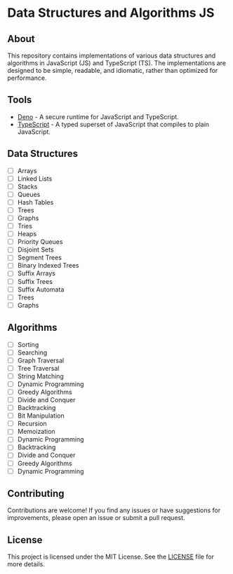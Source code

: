 # Data Structures and Algorithms JS

## About

This repository contains implementations of various data structures and algorithms in JavaScript (JS) and TypeScript (TS). The implementations are designed to be simple, readable, and idiomatic, rather than optimized for performance.

## Tools

- [Deno](https://deno.com/) - A secure runtime for JavaScript and TypeScript.
- [TypeScript](https://www.typescriptlang.org/) - A typed superset of JavaScript that compiles to plain JavaScript.

## Data Structures

- [ ] Arrays
- [ ] Linked Lists
- [ ] Stacks
- [ ] Queues
- [ ] Hash Tables
- [ ] Trees
- [ ] Graphs
- [ ] Tries
- [ ] Heaps
- [ ] Priority Queues
- [ ] Disjoint Sets
- [ ] Segment Trees
- [ ] Binary Indexed Trees
- [ ] Suffix Arrays
- [ ] Suffix Trees
- [ ] Suffix Automata
- [ ] Trees
- [ ] Graphs

## Algorithms

- [ ] Sorting
- [ ] Searching
- [ ] Graph Traversal
- [ ] Tree Traversal
- [ ] String Matching
- [ ] Dynamic Programming
- [ ] Greedy Algorithms
- [ ] Divide and Conquer
- [ ] Backtracking
- [ ] Bit Manipulation
- [ ] Recursion
- [ ] Memoization
- [ ] Dynamic Programming
- [ ] Backtracking
- [ ] Divide and Conquer
- [ ] Greedy Algorithms
- [ ] Dynamic Programming

## Contributing

Contributions are welcome! If you find any issues or have suggestions for improvements, please open an issue or submit a pull request.

## License

This project is licensed under the MIT License. See the [LICENSE](LICENSE) file for more details.

